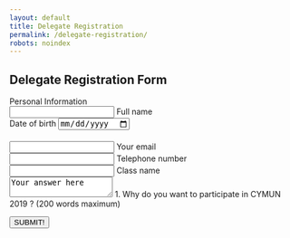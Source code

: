 ```yaml
---
layout: default
title: Delegate Registration
permalink: /delegate-registration/
robots: noindex
---
```

<h2>Delegate Registration Form</h2>
Personal Information
<form method="POST" action="https://formspree.io/cymun2019.official@gmail.com">
	   <div class="group">      
    <input type="text" required name="fullname">
      <span class="highlight"></span>
      <span class="bar"></span>
     <label>Full name</label>
   </div>
 <label for="dateofbirth">Date of birth</label>
<input type="date" class="form-control" id="dateofbirth" name="dateofbirth" placeholder="Date of Birth" style="margin-bottom: 20">
     <div class="group">      
    <input type="text" required name="email">
      <span class="highlight"></span>
      <span class="bar"></span>
     <label>Your email</label>
   </div>
     <div class="group">      
    <input type="number" required name="phonenumber">
      <span class="highlight"></span>
      <span class="bar"></span>
     <label>Telephone number</label>
   </div>   
        <div class="group">      
    <input type="text" required name="class">
      <span class="highlight"></span>
      <span class="bar"></span>
     <label>Class name</label>
   </div>   
        <div class="group">      
    <textarea name="question1">Your answer here</textarea>
      <span class="highlight"></span>
      <span class="bar"></span>
     <label>1. Why do you want to participate in CYMUN 2019 ? (200 words maximum)</label>
   </div>   

<button style="display: block;" type="submit">SUBMIT!</button>
</form>
